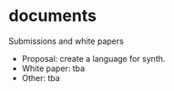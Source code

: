 documents
=========

Submissions and white papers

- Proposal: create a language for synth. 
- White paper: tba
- Other: tba
